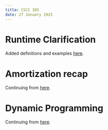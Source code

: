 ```yaml
---
title: CSCI 305
date: 27 January 2025
---
```


# Runtime Clarification

Added definitions and examples [here](runtime_and_asymptotic.md#notation).


# Amortization recap

Continuing from [here](amortized.md#algorithm-2).

# Dynamic Programming


Continuing from [here](dyn_prog.md#example-2).
